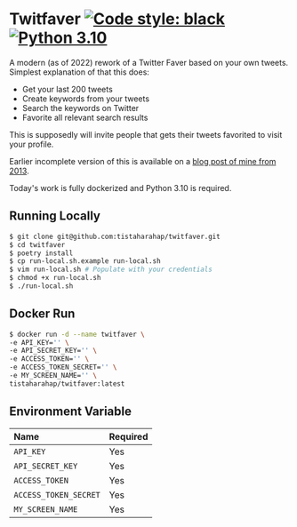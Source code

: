 # Twitfaver [![Code style: black](https://img.shields.io/badge/code%20style-black-000000.svg)](https://github.com/psf/black) [![Python 3.10](https://img.shields.io/badge/python-3.10-blue.svg)](https://www.python.org/downloads/release/python-3100/)

A modern (as of 2022) rework of a Twitter Faver based on your own tweets. Simplest explanation of that this does:

* Get your last 200 tweets
* Create keywords from your tweets
* Search the keywords on Twitter
* Favorite all relevant search results

This is supposedly will invite people that gets their tweets favorited to visit your profile.

Earlier incomplete version of this is available on a [blog post of mine from 2013](https://bango29.com/machine-favorited-tweets-organically-improve-followers-count/).

Today's work is fully dockerized and Python 3.10 is required.

## Running Locally

```bash
$ git clone git@github.com:tistaharahap/twitfaver.git
$ cd twitfaver
$ poetry install
$ cp run-local.sh.example run-local.sh
$ vim run-local.sh # Populate with your credentials
$ chmod +x run-local.sh
$ ./run-local.sh
```

## Docker Run

```bash
$ docker run -d --name twitfaver \
-e API_KEY='' \
-e API_SECRET_KEY='' \
-e ACCESS_TOKEN='' \
-e ACCESS_TOKEN_SECRET='' \
-e MY_SCREEN_NAME='' \
tistaharahap/twitfaver:latest
```

## Environment Variable

| Name             | Required            |
|:-----------------|:--------------------|
| `API_KEY`        | Yes                 |
| `API_SECRET_KEY` | Yes  |
| `ACCESS_TOKEN`   | Yes  |
| `ACCESS_TOKEN_SECRET` | Yes |
| `MY_SCREEN_NAME` | Yes  |

